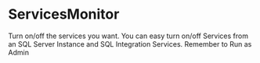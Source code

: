 # ServicesMonitor
Turn on/off the services you want.
You can easy turn on/off Services from an SQL Server Instance and SQL Integration Services.
Remember to Run as Admin
